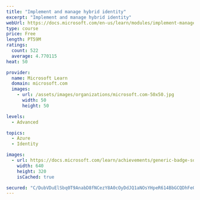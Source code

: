```yaml
---
title: "Implement and manage hybrid identity"
excerpt: "Implement and manage hybrid identity"
webUrl: https://docs.microsoft.com/en-us/learn/modules/implement-manage-hybrid-identity/
type: course
price: Free
length: PT59M
ratings:
  count: 522
  average: 4.770115
heat: 50

provider:
  name: Microsoft Learn
  domain: microsoft.com
  images:
    - url: /assets/images/organizations/microsoft.com-50x50.jpg
      width: 50
      height: 50

levels:
  - Advanced

topics:
  - Azure
  - Identity

images:
  - url: https://docs.microsoft.com/learn/achievements/generic-badge-social.png
    width: 640
    height: 320
    isCached: true

secured: "C/DubVDuElSbq0T9AnabD8fNCezY8A0cOyDdJQ1aNOsYHpeR614BbGCQDhFeOIWicNeZpWGMm44l+iGlf/PTlJMqnd90iFDxvlFhUwP1iAZiITkrA/D/OLtittgzdXw2YO6zpqwnsvLZoy5cpp7FXktJfB93WD0cJ5SOdIVAKdpOFGpJ9yr/UMaO3T+ScVHZ2TWYs6Q3XzcTPd5jMbL1vGh/RyKllKL+KvOq0FK2ltMCAESGQH929EWr/L0/4e3Z6V/gJ7dwlKiOFsfMTFx2e3uWet7Mgy04FoKetWjdCD1cn3hPLYS6Q32AiiKpWdzBmnQJT0X5WY4ux3QZicuqZ3LbJF/VnqZHdQiDTPceLPg3inskGWPMNHIyb9gKxV7sy1TK4yaaqQQ3zvUgMG1jHlmVyMkg1Dr3yEKRszn/DhE=;r7VH6vKtY36pIXkMWPmuMg=="
---
```



